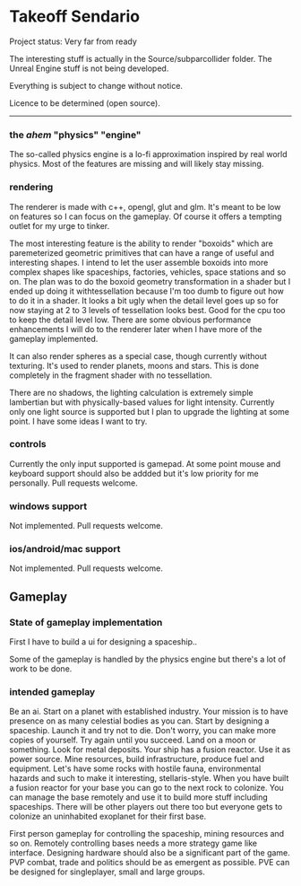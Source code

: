 # Takeoff Sendario

Project status: Very far from ready

The interesting stuff is actually in the Source/subparcollider folder.
The Unreal Engine stuff is not being developed.

Everything is subject to change without notice.

Licence to be determined (open source).

---
### the *ahem* "physics" "engine"
The so-called physics engine is a lo-fi approximation inspired by real world physics. Most of the features are missing
and will likely stay missing.

### rendering
The renderer is made with c++, opengl, glut and glm. It's meant to be low on features so I can focus on the gameplay. Of course it offers a tempting outlet for my urge to tinker.

The most interesting feature is the ability to render "boxoids" which are paremeterized geometric primitives that can have a range of useful and interesting shapes. I intend to let the user assemble boxoids into more complex shapes like spaceships, factories, vehicles, space stations and so on. The plan was to do the boxoid geometry transformation in a shader but I ended up doing it withtessellation because I'm too dumb to figure out how to do it in a shader. It looks a bit ugly when the detail level goes up so for now staying at 2 to 3 levels of tessellation looks best. Good for the cpu too to keep the detail level low. There are some obvious performance enhancements I will do to the renderer later when I have more of the gameplay implemented.

It can also render spheres as a special case, though currently without texturing. It's used to render planets, moons and stars. This is done completely in the fragment shader with no tessellation.

There are no shadows, the lighting calculation is extremely simple lambertian but with physically-based values for light intensity. Currently only one light source is supported but I plan to upgrade the lighting at some point. I have some ideas I want to try.

### controls
Currently the only input supported is gamepad. At some point mouse and keyboard support should also be addded but it's low priority for me personally. Pull requests welcome.

### windows support
Not implemented. Pull requests welcome.

### ios/android/mac support
Not implemented. Pull requests welcome.

## Gameplay

### State of gameplay implementation

First I have to build a ui for designing a spaceship..

Some of the gameplay is handled by the physics engine but there's a lot of work to be done.

### intended gameplay

Be an ai.
Start on a planet with established industry.
Your mission is to have presence on as many celestial bodies as you can.
Start by designing a spaceship.
Launch it and try not to die.
Don't worry, you can make more copies of yourself. Try again until you succeed.
Land on a moon or something.
Look for metal deposits.
Your ship has a fusion reactor. Use it as power source.
Mine resources, build infrastructure, produce fuel and equipment.
Let's have some rocks with hostile fauna, environmental hazards and such to make it interesting, stellaris-style.
When you have built a fusion reactor for your base you can go to the next rock to colonize.
You can manage the base remotely and use it to build more stuff including spaceships.
There will be other players out there too but everyone gets to colonize an uninhabited exoplanet for their first base.

First person gameplay for controlling the spaceship, mining resources and so on.
Remotely controlling bases needs a more strategy game like interface.
Designing hardware should also be a significant part of the game.
PVP combat, trade and politics should be as emergent as possible.
PVE can be designed for singleplayer, small and large groups.


